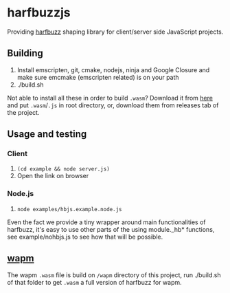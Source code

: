 # harfbuzzjs
Providing [harfbuzz](https://github.com/harfbuzz/harfbuzz) shaping
library for client/server side JavaScript projects.

## Building
1. Install emscripten, git, cmake, nodejs, ninja and Google Closure
and make sure emcmake (emscripten related) is on your path
2. ./build.sh

Not able to install all these in order to build `.wasm`? Download
it from [here](https://github.com/harfbuzz/harfbuzz/files/3099139/harfbuzzjs.zip)
and put `.wasm`/`.js` in root directory, or, download them from
releases tab of the project.

## Usage and testing
### Client
1. `(cd example && node server.js)`
2. Open the link on browser
### Node.js
1. `node examples/hbjs.example.node.js`

Even the fact we provide a tiny wrapper around main functionalities of
harfbuzz, it's easy to use other parts of the using module._hb* functions,
see example/nohbjs.js to see how that will be possible.

## [wapm](https://wapm.io/)
The wapm `.wasm` file is build on `/wapm` directory of this project, run ./build.sh of
that folder to get `.wasm` a full version of harfbuzz for wapm.
